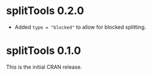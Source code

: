 # splitTools 0.2.0

- Added `type = "blocked"` to allow for blocked splitting.

# splitTools 0.1.0

This is the initial CRAN release.
